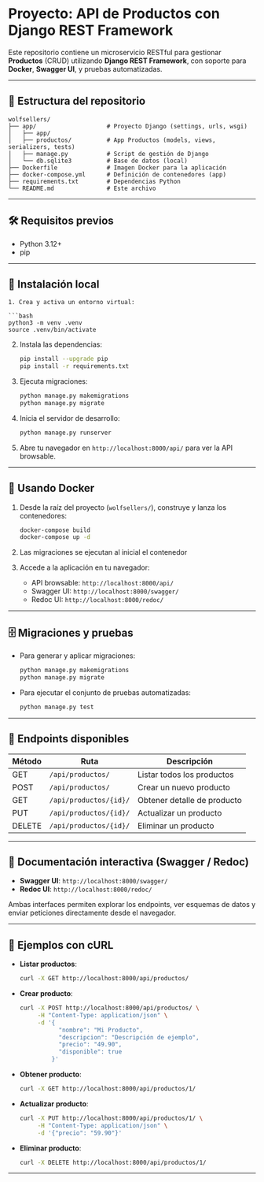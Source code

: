 # Proyecto: API de Productos con Django REST Framework

Este repositorio contiene un microservicio RESTful para gestionar **Productos** (CRUD) utilizando **Django REST Framework**, con soporte para **Docker**, **Swagger UI**, y pruebas automatizadas.

---

## 📁 Estructura del repositorio

```
wolfsellers/
├── app/                    # Proyecto Django (settings, urls, wsgi)
│   ├── app/
│   ├── productos/          # App Productos (models, views, serializers, tests)
│   ├── manage.py           # Script de gestión de Django
│   └── db.sqlite3          # Base de datos (local)
├── Dockerfile              # Imagen Docker para la aplicación
├── docker-compose.yml      # Definición de contenedores (app)
├── requirements.txt        # Dependencias Python
└── README.md               # Este archivo
```

---

## 🛠️ Requisitos previos

* Python 3.12+
* pip
---

## 🚀 Instalación local

   ```
1. Crea y activa un entorno virtual:

   ```bash
   python3 -m venv .venv
   source .venv/bin/activate
   ```
2. Instala las dependencias:

   ```bash
   pip install --upgrade pip
   pip install -r requirements.txt
   ```
3. Ejecuta migraciones:

   ```bash
   python manage.py makemigrations
   python manage.py migrate
   ```
4. Inicia el servidor de desarrollo:

   ```bash
   python manage.py runserver
   ```
6. Abre tu navegador en `http://localhost:8000/api/` para ver la API browsable.

---

## 🐳 Usando Docker

1. Desde la raíz del proyecto (`wolfsellers/`), construye y lanza los contenedores:

   ```bash
   docker-compose build
   docker-compose up -d
   ```
2. Las migraciones se ejecutan al inicial el contenedor
   
3. Accede a la aplicación en tu navegador:

   * API browsable: `http://localhost:8000/api/`
   * Swagger UI:  `http://localhost:8000/swagger/`
   * Redoc UI:    `http://localhost:8000/redoc/`

---

## 🗄️ Migraciones y pruebas

* Para generar y aplicar migraciones:

  ```bash
  python manage.py makemigrations
  python manage.py migrate
  ```
* Para ejecutar el conjunto de pruebas automatizadas:

  ```bash
  python manage.py test
  ```

---

## 🔗 Endpoints disponibles

| Método | Ruta                   | Descripción                 |
| ------ | ---------------------- | --------------------------- |
| GET    | `/api/productos/`      | Listar todos los productos  |
| POST   | `/api/productos/`      | Crear un nuevo producto     |
| GET    | `/api/productos/{id}/` | Obtener detalle de producto |
| PUT    | `/api/productos/{id}/` | Actualizar un producto      |
| DELETE | `/api/productos/{id}/` | Eliminar un producto        |

---

## 📄 Documentación interactiva (Swagger / Redoc)

* **Swagger UI**:  `http://localhost:8000/swagger/`
* **Redoc UI**:    `http://localhost:8000/redoc/`

Ambas interfaces permiten explorar los endpoints, ver esquemas de datos y enviar peticiones directamente desde el navegador.

---

## 🔨 Ejemplos con cURL

* **Listar productos**:

  ```bash
  curl -X GET http://localhost:8000/api/productos/
  ```

* **Crear producto**:

  ```bash
  curl -X POST http://localhost:8000/api/productos/ \
       -H "Content-Type: application/json" \
       -d '{
             "nombre": "Mi Producto",
             "descripcion": "Descripción de ejemplo",
             "precio": "49.90",
             "disponible": true
           }'
  ```

* **Obtener producto**:

  ```bash
  curl -X GET http://localhost:8000/api/productos/1/
  ```

* **Actualizar producto**:

  ```bash
  curl -X PUT http://localhost:8000/api/productos/1/ \
       -H "Content-Type: application/json" \
       -d '{"precio": "59.90"}'
  ```

* **Eliminar producto**:

  ```bash
  curl -X DELETE http://localhost:8000/api/productos/1/
  ```

---